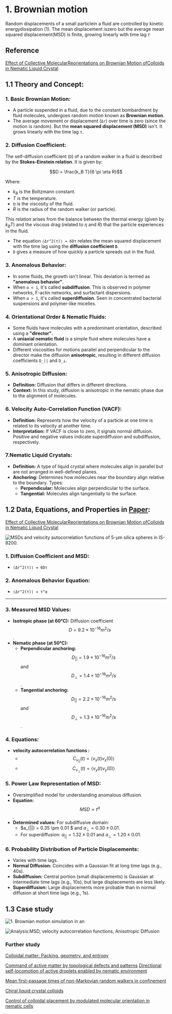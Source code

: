 # 1. Brownian motion 
Random displacements of a small particlein a fluid are controlled by kinetic energydissipation (1). The mean displacement iszero but the average mean squared displacement(MSD) is finite, growing linearly with time lag $\tau$

## Reference
[Effect of Collective MolecularReorientations on Brownian Motion ofColloids in Nematic Liquid Crystal](https://www.science.org/doi/epdf/10.1126/science.1240591)

## 1.1 Theory and Concept:

### 1. Basic Brownian Motion:
- A particle suspended in a fluid, due to the constant bombardment by fluid molecules, undergoes random motion known as **Brownian motion**.
- The average movement or displacement (`Δr`) over time is zero (since the motion is random). But the **mean squared displacement (MSD)** isn't. It grows linearly with the time lag `τ`.

### 2. Diffusion Coefficient:

The self-diffusion coefficient (`D`) of a random walker in a fluid is described by the **Stokes-Einstein relation**. It is given by:

$$D = \frac{k_B T}{6 \pi \eta R}$$

Where:
- $k_B$ is the Boltzmann constant.
- $T$ is the temperature.
- $\eta$ is the viscosity of the fluid.
- $R$ is the radius of the random walker (or particle).

This relation arises from the balance between the thermal energy (given by $k_B T$) and the viscous drag (related to $\eta$ and $R$) that the particle experiences in the fluid.

- The equation `⟨Δr^2(τ)⟩ = 6Dτ` relates the mean squared displacement with the time lag using the **diffusion coefficient `D`**.
- `D` gives a measure of how quickly a particle spreads out in the fluid. 


### 3. Anomalous Behavior:
- In some fluids, the growth isn't linear. This deviation is termed as **"anomalous behavior"**.
- When `α < 1`, it's called **subdiffusion**. This is observed in polymer networks, F-actin networks, and surfactant dispersions.
- When `α > 1`, it's called **superdiffusion**. Seen in concentrated bacterial suspensions and polymer-like micelles.

### 4. Orientational Order & Nematic Fluids:
- Some fluids have molecules with a predominant orientation, described using a **"director"**. 
- A **uniaxial nematic fluid** is a simple fluid where molecules have a dominant orientation.
- Different viscosities for motions parallel and perpendicular to the director make the diffusion **anisotropic**, resulting in different diffusion coefficients `D_||` and `D_⊥`.
### 5. Anisotropic Diffusion:
- **Definition:** Diffusion that differs in different directions.
- **Context:** In this study, diffusion is anisotropic in the nematic phase due to the alignment of molecules.

### 6. Velocity Auto-Correlation Function (VACF):
- **Definition:** Represents how the velocity of a particle at one time is related to its velocity at another time.
- **Interpretation:** If VACF is close to zero, it signals normal diffusion. Positive and negative values indicate superdiffusion and subdiffusion, respectively.
### 7.Nematic Liquid Crystals:
- **Definition:** A type of liquid crystal where molecules align in parallel but are not arranged in well-defined planes.
- **Anchoring:** Determines how molecules near the boundary align relative to the boundary. Types:
  - **Perpendicular:** Molecules align perpendicular to the surface.
  - **Tangential:** Molecules align tangentially to the surface.

  
## 1.2 Data, Equations, and Properties in [Paper](https://www.science.org/doi/10.1126/science.1240591):
[Effect of Collective MolecularReorientations on Brownian Motion ofColloids in Nematic Liquid Crystal](https://www.science.org/doi/epdf/10.1126/science.1240591)

![MSDs and velocity autocorrelation functions of 5-μm silica spheres in IS-8200.](https://github.com/wentaogong111/SoftMatterPhysics_assignments/blob/main/Reorientations%20on%20Brownian%20Motion%20of%20Colloids%20in%20Nematic%20Liquid%20Crystal/Code/342_1351_f2.jpeg)
### 1. Diffusion Coefficient and MSD:
- `⟨Δr^2(τ)⟩ = 6Dτ`

### 2. Anomalous Behavior Equation:
- `⟨Δr^2(τ)⟩ ∝ τ^α`

---


### 3. Measured MSD Values: 
- **Isotropic phase (at 60°C):** Diffusion coefficient 
$$
D = 9.2 \times 10^{-16} m^2/s
$$.
- **Nematic phase (at 50°C):**
  - **Perpendicular anchoring:** $$ D_{||} = 1.9 \times 10^{-16} m^2/s$$ and $$ D_{⊥} = 1.4 \times 10^{-16} m^2/s$$.
  - **Tangential anchoring:** $$ D_{||} = 2.2 \times 10^{-16} m^2/s $$ and $$ D_{⊥} = 1.3 \times 10^{-16} m^2/s $$.

### 4. Equations:
- **velocity autocorrelation functions :**
  - $$ C_{v_{||}}(t) = \langle v_x(t) v_x(0) \rangle$$
  - $$ C_{v_{⊥}}(t) = \langle v_y(t) v_y(0) \rangle$$


### 5. Power Law Representation of MSD:
- Oversimplified model for understanding anomalous diffusion.
- **Equation:** $$MSD \propto t^a $$.
- **Determined values:** For subdiffusive domain:
  -  $a_{||} = 0.35 \pm 0.01 $ and $a_{⊥} = 0.30 \pm 0.01$.
  - For superdiffusion: $a_{||} = 1.32 \pm 0.01$ and $a_{⊥} = 1.20 \pm 0.01$.
  
### 6. Probability Distribution of Particle Displacements:
- Varies with time lags. 
- **Normal Diffusion:** Coincides with a Gaussian fit at long time lags (e.g., 40s).
- **Subdiffusion:** Central portion (small displacements) is Gaussian at intermediate time lags (e.g., 10s), but large displacements are less likely.
- **Superdiffusion:** Large displacements more probable than in normal diffusion at short time lags (e.g., 1s).

## 1.3 Case study

![1. Brownian motion simulation in an](https://github.com/wentaogong111/SoftMatterPhysics_assignments/blob/main/Reorientations%20on%20Brownian%20Motion%20of%20Colloids%20in%20Nematic%20Liquid%20Crystal/Code/brownian_motion.gif)

![Analysis:MSD, velocity autocorrelation functions, Anisotropic Diffusion](https://github.com/wentaogong111/SoftMatterPhysics_assignments/blob/main/Reorientations%20on%20Brownian%20Motion%20of%20Colloids%20in%20Nematic%20Liquid%20Crystal/Code/brownian_motion_plots.png)

### Further study
[Colloidal matter: Packing, geometry, and entropy](https://www.science.org/doi/epdf/10.1126/science.1253751)

[Command of active matter by topological defects and patterns](https://www.science.org/doi/full/10.1126/science.aah6936)
[Directional self-locomotion of active droplets enabled by nematic environment](https://www.nature.com/articles/s41567-020-01055-5)

[Mean first-passage times of non-Markovian random walkers in confinement](https://www.nature.com/articles/nature18272)

[Chiral liquid crystal colloids](https://www.nature.com/articles/nmat5032)

[Control of colloidal placement by modulated molecular orientation in nematic cells](https://www.science.org/doi/full/10.1126/sciadv.1600932)